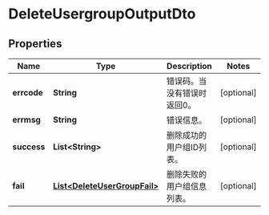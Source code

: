 
# DeleteUsergroupOutputDto

## Properties
Name | Type | Description | Notes
------------ | ------------- | ------------- | -------------
**errcode** | **String** | 错误码。当没有错误时返回0。 |  [optional]
**errmsg** | **String** | 错误信息。 |  [optional]
**success** | **List&lt;String&gt;** | 删除成功的用户组ID列表。 |  [optional]
**fail** | [**List&lt;DeleteUserGroupFail&gt;**](DeleteUserGroupFail.md) | 删除失败的用户组信息列表。 |  [optional]



